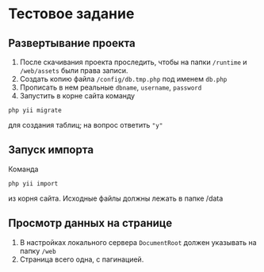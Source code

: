 Тестовое задание
================

## Развертывание проекта

1. После скачивания проекта проследить, чтобы на папки ```/runtime``` и ```/web/assets``` были права записи.
2. Создать копию файла ```/config/db.tmp.php``` под именем ```db.php```
3. Прописать в нем реальные ```dbname```, ```username```, ```password```
4. Запустить в корне сайта команду 
```
php yii migrate
```
для создания таблиц; на вопрос ответить ```"y"```

## Запуск импорта

Команда

```
php yii import
```
из корня сайта.
Исходные файлы должны лежать в папке /data


## Просмотр данных на странице

1. В настройках локального сервера ```DocumentRoot``` должен указывать на папку ```/web```
2. Страница всего одна, с пагинацией.
